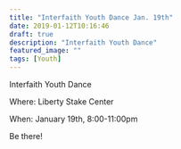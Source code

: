 ```yaml
---
title: "Interfaith Youth Dance Jan. 19th"
date: 2019-01-12T10:16:46
draft: true
description: "Interfaith Youth Dance"
featured_image: ""
tags: [Youth]
---
```


Interfaith Youth Dance

Where: Liberty Stake Center

When: January 19th, 8:00-11:00pm

Be there! 